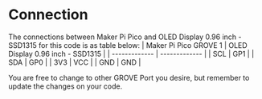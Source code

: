 # Connection  

The connections between Maker Pi Pico and OLED Display 0.96 inch - SSD1315 for this code is as table below:
| Maker Pi Pico GROVE 1  | OLED Display 0.96 inch - SSD1315 |
| ------------- | ------------- |
| SCL  | GP1  |
| SDA  | GP0  |
| 3V3  | VCC  |
| GND  | GND  |

You are free to change to other GROVE Port you desire, but remember to update the changes on your code.
